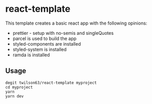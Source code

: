 # react-template

This template creates a basic react app with the following opinions:

* prettier - setup with no-semis and singleQuotes
* parcel is used to build the app
* styled-components are installed
* styled-system is installed
* ramda is installed


## Usage

```
degit twilson63/react-template myproject
cd myproject
yarn
yarn dev
```


